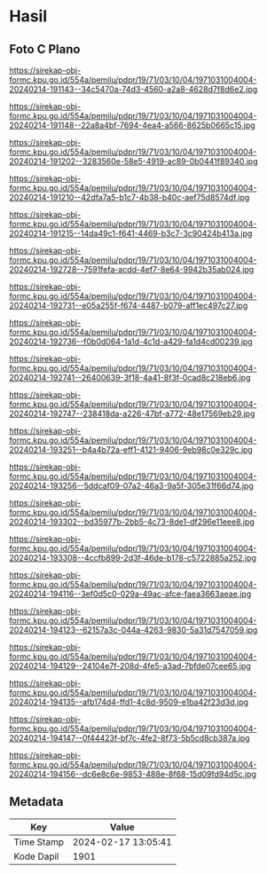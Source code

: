 # Hasil

## Foto C Plano

https://sirekap-obj-formc.kpu.go.id/554a/pemilu/pdpr/19/71/03/10/04/1971031004004-20240214-191143--34c5470a-74d3-4560-a2a8-4628d7f8d6e2.jpg

https://sirekap-obj-formc.kpu.go.id/554a/pemilu/pdpr/19/71/03/10/04/1971031004004-20240214-191148--22a8a4bf-7694-4ea4-a566-8625b0665c15.jpg

https://sirekap-obj-formc.kpu.go.id/554a/pemilu/pdpr/19/71/03/10/04/1971031004004-20240214-191202--3283560e-58e5-4919-ac89-0b0441f89340.jpg

https://sirekap-obj-formc.kpu.go.id/554a/pemilu/pdpr/19/71/03/10/04/1971031004004-20240214-191210--42dfa7a5-b1c7-4b38-b40c-aef75d8574df.jpg

https://sirekap-obj-formc.kpu.go.id/554a/pemilu/pdpr/19/71/03/10/04/1971031004004-20240214-191215--14da49c1-f641-4469-b3c7-3c90424b413a.jpg

https://sirekap-obj-formc.kpu.go.id/554a/pemilu/pdpr/19/71/03/10/04/1971031004004-20240214-192728--7591fefa-acdd-4ef7-8e64-9942b35ab024.jpg

https://sirekap-obj-formc.kpu.go.id/554a/pemilu/pdpr/19/71/03/10/04/1971031004004-20240214-192731--e05a255f-f674-4487-b079-aff1ec497c27.jpg

https://sirekap-obj-formc.kpu.go.id/554a/pemilu/pdpr/19/71/03/10/04/1971031004004-20240214-192736--f0b0d064-1a1d-4c1d-a429-fa1d4cd00239.jpg

https://sirekap-obj-formc.kpu.go.id/554a/pemilu/pdpr/19/71/03/10/04/1971031004004-20240214-192741--26400639-3f18-4a41-8f3f-0cad8c218eb6.jpg

https://sirekap-obj-formc.kpu.go.id/554a/pemilu/pdpr/19/71/03/10/04/1971031004004-20240214-192747--238418da-a226-47bf-a772-48e17569eb29.jpg

https://sirekap-obj-formc.kpu.go.id/554a/pemilu/pdpr/19/71/03/10/04/1971031004004-20240214-193251--b4a4b72a-eff1-4121-9406-9eb98c0e329c.jpg

https://sirekap-obj-formc.kpu.go.id/554a/pemilu/pdpr/19/71/03/10/04/1971031004004-20240214-193256--5ddcaf09-07a2-46a3-9a5f-305e31f66d74.jpg

https://sirekap-obj-formc.kpu.go.id/554a/pemilu/pdpr/19/71/03/10/04/1971031004004-20240214-193302--bd35977b-2bb5-4c73-8de1-df296e11eee8.jpg

https://sirekap-obj-formc.kpu.go.id/554a/pemilu/pdpr/19/71/03/10/04/1971031004004-20240214-193308--4ccfb899-2d3f-46de-b178-c5722885a252.jpg

https://sirekap-obj-formc.kpu.go.id/554a/pemilu/pdpr/19/71/03/10/04/1971031004004-20240214-194116--3ef0d5c0-029a-49ac-afce-faea3663aeae.jpg

https://sirekap-obj-formc.kpu.go.id/554a/pemilu/pdpr/19/71/03/10/04/1971031004004-20240214-194123--62157a3c-044a-4263-9830-5a31d7547059.jpg

https://sirekap-obj-formc.kpu.go.id/554a/pemilu/pdpr/19/71/03/10/04/1971031004004-20240214-194129--24104e7f-208d-4fe5-a3ad-7bfde07cee65.jpg

https://sirekap-obj-formc.kpu.go.id/554a/pemilu/pdpr/19/71/03/10/04/1971031004004-20240214-194135--afb174d4-ffd1-4c8d-9509-e1ba42f23d3d.jpg

https://sirekap-obj-formc.kpu.go.id/554a/pemilu/pdpr/19/71/03/10/04/1971031004004-20240214-194147--0f44423f-bf7c-4fe2-8f73-5b5cd8cb387a.jpg

https://sirekap-obj-formc.kpu.go.id/554a/pemilu/pdpr/19/71/03/10/04/1971031004004-20240214-194156--dc6e8c6e-9853-488e-8f68-15d09fd94d5c.jpg


## Metadata

| Key        | Value               |
| ---------- | ------------------- |
| Time Stamp | 2024-02-17 13:05:41 |
| Kode Dapil | 1901                |



